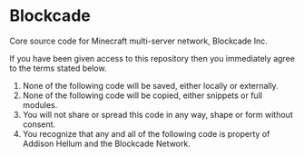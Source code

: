 # Blockcade
Core source code for Minecraft multi-server network, Blockcade Inc.

If you have been given access to this repository then you immediately agree to the terms stated below.
1. None of the following code will be saved, either locally or externally.
2. None of the following code will be copied, either snippets or full modules.
3. You will not share or spread this code in any way, shape or form without consent.
4. You recognize that any and all of the following code is property of Addison Hellum and the Blockcade Network.
